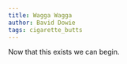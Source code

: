```yaml
---
title: Wagga Wagga
author: Bavid Dowie
tags: cigarette_butts
---
```


Now that this exists we can begin.

